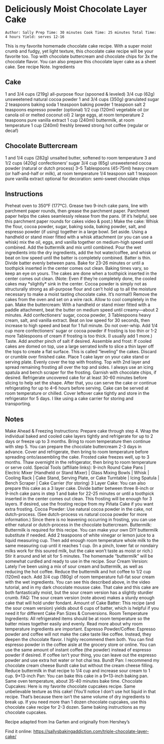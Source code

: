 <h1>Deliciously Moist Chocolate Layer Cake</h1>


    Author: Sally Prep Time: 30 minutes Cook Time: 25 minutes Total Time: 4 hours Yield: serves 12-16 

This is my favorite homemade chocolate cake recipe. With a super moist crumb and fudgy, yet light texture, this chocolate cake recipe will be your favorite too. Top with chocolate buttercream and chocolate chips for 3x the chocolate flavor. You can also prepare this chocolate layer cake as a sheet cake. See recipe Note.
Ingredients
<h2>Cake</h2>
    1 and 3/4 cups (219g) all-purpose flour (spooned & leveled)
    3/4 cup (62g) unsweetened natural cocoa powder
    1 and 3/4 cups (350g) granulated sugar
    2 teaspoons baking soda
    1 teaspoon baking powder
    1 teaspoon salt
    2 teaspoons espresso powder (optional)
    1/2 cup (120ml) vegetable oil (or canola oil or melted coconut oil)
    2 large eggs, at room temperature
    2 teaspoons pure vanilla extract
    1 cup (240ml) buttermilk, at room temperature
    1 cup (240ml) freshly brewed strong hot coffee (regular or decaf)

<h2>Chocolate Buttercream</h2>
    1 and 1/4 cups (282g) unsalted butter, softened to room temperature
    3 and 1/2 cups (420g) confectioners’ sugar
    3/4 cup (65g) unsweetened cocoa powder (natural or dutch process)
    3–5 Tablespoons (45-75ml) heavy cream (or half-and-half or milk), at room temperature
    1/4 teaspoon salt
    1 teaspoon pure vanilla extract
    optional for decoration: semi-sweet chocolate chips

<h2>Instructions</h2>
    Preheat oven to 350°F (177°C). Grease two 9-inch cake pans, line with parchment paper rounds, then grease the parchment paper. Parchment paper helps the cakes seamlessly release from the pans. (If it’s helpful, see this parchment paper rounds for cakes video & post.)
    Make the cake: Whisk the flour, cocoa powder, sugar, baking soda, baking powder, salt, and espresso powder (if using) together in a large bowl. Set aside. Using a handheld or stand mixer fitted with a whisk attachment (or you can use a whisk) mix the oil, eggs, and vanilla together on medium-high speed until combined. Add the buttermilk and mix until combined. Pour the wet ingredients into the dry ingredients, add the hot water/coffee, and whisk or beat on low speed until the batter is completely combined. Batter is thin.
    Divide batter evenly between pans. Bake for 23-26 minutes or until a toothpick inserted in the center comes out clean. Baking times vary, so keep an eye on yours. The cakes are done when a toothpick inserted in the center comes out clean. (Note: Even if they’re completely done, the cooled cakes may *slightly* sink in the center. Cocoa powder is simply not as structurally strong as all-purpose flour and can’t hold up to all the moisture necessary to make a moist tasting chocolate cake. It’s normal!)
    Remove the cakes from the oven and set on a wire rack. Allow to cool completely in the pan.
    Make the buttercream: With a handheld or stand mixer fitted with a paddle attachment, beat the butter on medium speed until creamy—about 2 minutes. Add confectioners’ sugar, cocoa powder, 3 Tablespoons heavy cream, salt, and vanilla extract. Beat on low speed for 30 seconds, then increase to high speed and beat for 1 full minute. Do not over-whip. Add 1/4 cup more confectioners’ sugar or cocoa powder if frosting is too thin or 1-2 more Tablespoons of cream if frosting is too thick. (I usually add 1 more.) Taste. Add another pinch of salt if desired.
    Assemble and frost: If cooled cakes are domed on top, use a large serrated knife to slice a thin layer off the tops to create a flat surface. This is called “leveling” the cakes. Discard or crumble over finished cake. Place 1 cake layer on your cake stand or serving plate. Evenly cover the top with frosting. Top with 2nd layer and spread remaining frosting all over the top and sides. I always use an icing spatula and bench scraper for the frosting. Garnish with chocolate chips, if desired.
    Refrigerate uncovered cake for at least 30-60 minutes before slicing to help set the shape. After that, you can serve the cake or continue refrigerating for up to 4–6 hours before serving. Cake can be served at room temperature or chilled.
    Cover leftover cake tightly and store in the refrigerator for 5 days. I like using a cake carrier for storing and transporting.

<h2>Notes</h2>
    Make Ahead & Freezing Instructions: Prepare cake through step 4. Wrap the individual baked and cooled cake layers tightly and refrigerate for up to 2 days or freeze up to 3 months. Bring to room temperature then continue with step 5. You can prepare the chocolate buttercream 2-3 days in advance. Cover and refrigerate, then bring to room temperature before spreading onto/assembling the cake. Frosted cake freezes well, up to 3 months. Thaw overnight in the refrigerator, then bring to room temperature or serve cold.
    Special Tools (affiliate links): 9-inch Round Cake Pans | Electric Mixer (Handheld or Stand Mixer) | Glass Mixing Bowls | Whisk | Cooling Rack | Cake Stand, Serving Plate, or Cake Turntable | Icing Spatula | Bench Scraper | Cake Carrier (for storing)
    3 Layer Cake: You can also prepare this cake as a 3 layer cake. Divide batter between three 8-inch or 9-inch cake pans in step 1 and bake for 22-25 minutes or until a toothpick inserted in the center comes out clean. This frosting will be enough for 3 layers. If desired, use the frosting recipe from my Piñata Cake if you want extra frosting.
    Cocoa Powder: Use natural cocoa powder in the cake, not dutch-process. (See dutch-process vs natural cocoa powder for more information.) Since there is no leavening occurring in frosting, you can use either natural or dutch-process in the chocolate buttercream.
    Buttermilk: Buttermilk is required for this recipe. You can make your own DIY buttermilk substitute if needed. Add 2 teaspoons of white vinegar or lemon juice to a liquid measuring cup. Then add enough room temperature whole milk to the same measuring cup until it reaches 1 cup. (In a pinch, lower fat or nondairy milks work for this soured milk, but the cake won’t taste as moist or rich.) Stir it around and let sit for 5 minutes. The homemade “buttermilk” will be somewhat curdled and ready to use in the recipe.
    Sour Cream Version: Lately I’ve been using a mix of sour cream and buttermilk, as well as reducing the hot coffee. Reduce the buttermilk and hot coffee to 1/2 cup (120ml) each. Add 3/4 cup (180g) of room temperature full-fat sour cream with the wet ingredients. You can see this described above, in the video tutorial, and in my dark chocolate mousse cake. That cake and this cake are both fantastically moist, but the sour cream version has a slightly sturdier crumb.
    FAQ: The sour cream version (note above) makes a sturdy enough cake that will hold under fondant.
    Amount of Cake Batter: This recipe (and the sour cream version) yields about 6 cups of batter, which is helpful if you need it for different Cake Pan Sizes & Conversions.
    Room Temperature Ingredients: All refrigerated items should be at room temperature so the batter mixes together easily and evenly. Read more about why room temperature ingredients are important.
    Espresso Powder/Coffee: Espresso powder and coffee will not make the cake taste like coffee. Instead, they deepen the chocolate flavor. I highly recommend them both. You can find espresso powder in the coffee aisle at the grocery store or online. You can use the same amount of instant coffee (the powder) instead of espresso powder if desired. If coffee isn’t your thing, you can leave out the espresso powder and use extra hot water or hot chai tea.
    Bundt Pan: I recommend my chocolate cream cheese Bundt cake but without the cream cheese filling. Reduce buttermilk in that recipe to 1/4 cup and increase sour cream to 1 cup.
    9×13-inch Pan: You can bake this cake in a 9×13-inch baking pan. Same oven temperature, about 35-40 minutes bake time.
    Chocolate Cupcakes: Here is my favorite chocolate cupcakes recipe. Same unbelievable texture as this cake! (You’ll notice I don’t use hot liquid in that recipe. That’s because there isn’t the same volume of dry ingredients to break up. If you need more than 1 dozen chocolate cupcakes, use this chocolate cake recipe for 2-3 dozen. Same baking instructions as my chocolate cupcakes.

Recipe adapted from Ina Garten and originally from Hershey’s

Find it online: https://sallysbakingaddiction.com/triple-chocolate-layer-cake/

